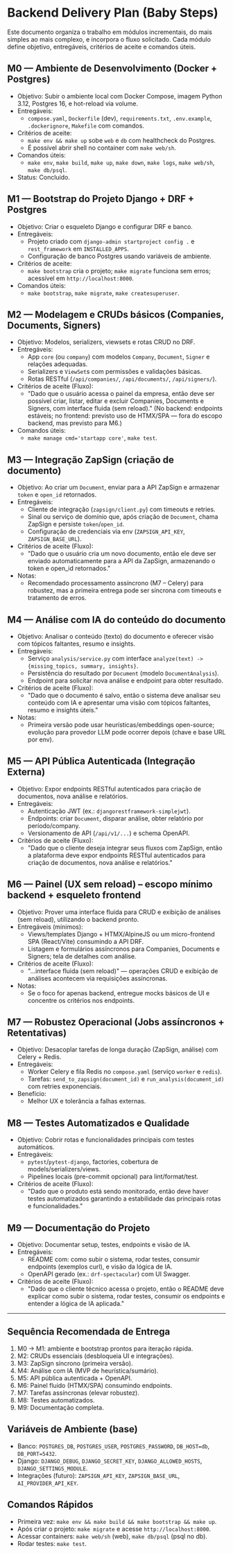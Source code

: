 # Backend Delivery Plan (Baby Steps)

Este documento organiza o trabalho em módulos incrementais, do mais simples ao mais complexo, e incorpora o fluxo solicitado. Cada módulo define objetivo, entregáveis, critérios de aceite e comandos úteis.

## M0 — Ambiente de Desenvolvimento (Docker + Postgres)
- Objetivo: Subir o ambiente local com Docker Compose, imagem Python 3.12, Postgres 16, e hot-reload via volume.
- Entregáveis:
  - `compose.yaml`, `Dockerfile` (dev), `requirements.txt`, `.env.example`, `.dockerignore`, `Makefile` com comandos.
- Critérios de aceite:
  - `make env && make up` sobe `web` e `db` com healthcheck do Postgres.
  - É possível abrir shell no container com `make web/sh`.
- Comandos úteis:
  - `make env`, `make build`, `make up`, `make down`, `make logs`, `make web/sh`, `make db/psql`.
 - Status: Concluído.

## M1 — Bootstrap do Projeto Django + DRF + Postgres
- Objetivo: Criar o esqueleto Django e configurar DRF e banco.
- Entregáveis:
  - Projeto criado com `django-admin startproject config .` e `rest_framework` em `INSTALLED_APPS`.
  - Configuração de banco Postgres usando variáveis de ambiente.
- Critérios de aceite:
  - `make bootstrap` cria o projeto; `make migrate` funciona sem erros; acessível em `http://localhost:8000`.
- Comandos úteis:
  - `make bootstrap`, `make migrate`, `make createsuperuser`.

## M2 — Modelagem e CRUDs básicos (Companies, Documents, Signers)
- Objetivo: Modelos, serializers, viewsets e rotas CRUD no DRF.
- Entregáveis:
  - App `core` (ou `company`) com modelos `Company`, `Document`, `Signer` e relações adequadas.
  - Serializers e `ViewSet`s com permissões e validações básicas.
  - Rotas RESTful (`/api/companies/`, `/api/documents/`, `/api/signers/`).
- Critérios de aceite (Fluxo):
  - "Dado que o usuário acessa o painel da empresa, então deve ser possível criar, listar, editar e excluir Companies, Documents e Signers, com interface fluida (sem reload)." (No backend: endpoints estáveis; no frontend: previsto uso de HTMX/SPA — fora do escopo backend, mas previsto para M6.)
- Comandos úteis:
  - `make manage cmd='startapp core'`, `make test`.

## M3 — Integração ZapSign (criação de documento)
- Objetivo: Ao criar um `Document`, enviar para a API ZapSign e armazenar `token` e `open_id` retornados.
- Entregáveis:
  - Cliente de integração (`zapsign/client.py`) com timeouts e retries.
  - Sinal ou serviço de domínio que, após criação de `Document`, chama ZapSign e persiste `token`/`open_id`.
  - Configuração de credenciais via env (`ZAPSIGN_API_KEY`, `ZAPSIGN_BASE_URL`).
- Critérios de aceite (Fluxo):
  - "Dado que o usuário cria um novo documento, então ele deve ser enviado automaticamente para a API da ZapSign, armazenando o token e open_id retornados." 
- Notas:
  - Recomendado processamento assíncrono (M7 – Celery) para robustez, mas a primeira entrega pode ser síncrona com timeouts e tratamento de erros.

## M4 — Análise com IA do conteúdo do documento
- Objetivo: Analisar o conteúdo (texto) do documento e oferecer visão com tópicos faltantes, resumo e insights.
- Entregáveis:
  - Serviço `analysis/service.py` com interface `analyze(text) -> {missing_topics, summary, insights}`.
  - Persistência do resultado por `Document` (modelo `DocumentAnalysis`).
  - Endpoint para solicitar nova análise e endpoint para obter resultado.
- Critérios de aceite (Fluxo):
  - "Dado que o documento é salvo, então o sistema deve analisar seu conteúdo com IA e apresentar uma visão com tópicos faltantes, resumo e insights úteis." 
- Notas:
  - Primeira versão pode usar heurísticas/embeddings open-source; evolução para provedor LLM pode ocorrer depois (chave e base URL por env).

## M5 — API Pública Autenticada (Integração Externa)
- Objetivo: Expor endpoints RESTful autenticados para criação de documentos, nova análise e relatórios.
- Entregáveis:
  - Autenticação JWT (ex.: `djangorestframework-simplejwt`).
  - Endpoints: criar `Document`, disparar análise, obter relatório por período/company.
  - Versionamento de API (`/api/v1/...`) e schema OpenAPI.
- Critérios de aceite (Fluxo):
  - "Dado que o cliente deseja integrar seus fluxos com ZapSign, então a plataforma deve expor endpoints RESTful autenticados para criação de documentos, nova análise e relatórios."

## M6 — Painel (UX sem reload) – escopo mínimo backend + esqueleto frontend
- Objetivo: Prover uma interface fluida para CRUD e exibição de análises (sem reload), utilizando o backend pronto.
- Entregáveis (mínimos):
  - Views/templates Django + HTMX/AlpineJS ou um micro-frontend SPA (React/Vite) consumindo a API DRF.
  - Listagem e formulários assíncronos para Companies, Documents e Signers; tela de detalhes com análise.
- Critérios de aceite (Fluxo):
  - "...interface fluida (sem reload)" — operações CRUD e exibição de análises acontecem via requisições assíncronas.
- Notas:
  - Se o foco for apenas backend, entregue mocks básicos de UI e concentre os critérios nos endpoints.

## M7 — Robustez Operacional (Jobs assíncronos + Retentativas)
- Objetivo: Desacoplar tarefas de longa duração (ZapSign, análise) com Celery + Redis.
- Entregáveis:
  - Worker Celery e fila Redis no `compose.yaml` (serviço `worker` e `redis`).
  - Tarefas: `send_to_zapsign(document_id)` e `run_analysis(document_id)` com retries exponenciais.
- Benefício:
  - Melhor UX e tolerância a falhas externas.

## M8 — Testes Automatizados e Qualidade
- Objetivo: Cobrir rotas e funcionalidades principais com testes automáticos.
- Entregáveis:
  - `pytest`/`pytest-django`, factories, cobertura de models/serializers/views.
  - Pipelines locais (pre-commit opcional) para lint/format/test.
- Critérios de aceite (Fluxo):
  - "Dado que o produto está sendo monitorado, então deve haver testes automatizados garantindo a estabilidade das principais rotas e funcionalidades."

## M9 — Documentação do Projeto
- Objetivo: Documentar setup, testes, endpoints e visão de IA.
- Entregáveis:
  - README com: como subir o sistema, rodar testes, consumir endpoints (exemplos curl), e visão da lógica de IA.
  - OpenAPI gerado (ex.: `drf-spectacular`) com UI Swagger.
- Critérios de aceite (Fluxo):
  - "Dado que o cliente técnico acessa o projeto, então o README deve explicar como subir o sistema, rodar testes, consumir os endpoints e entender a lógica de IA aplicada."

---

## Sequência Recomendada de Entrega
1) M0 → M1: ambiente e bootstrap prontos para iteração rápida.
2) M2: CRUDs essenciais (desbloqueia UI e integrações).
3) M3: ZapSign síncrono (primeira versão).
4) M4: Análise com IA (MVP de heurística/sumário). 
5) M5: API pública autenticada + OpenAPI.
6) M6: Painel fluido (HTMX/SPA) consumindo endpoints.
7) M7: Tarefas assíncronas (elevar robustez).
8) M8: Testes automatizados.
9) M9: Documentação completa.

## Variáveis de Ambiente (base)
- Banco: `POSTGRES_DB`, `POSTGRES_USER`, `POSTGRES_PASSWORD`, `DB_HOST=db`, `DB_PORT=5432`.
- Django: `DJANGO_DEBUG`, `DJANGO_SECRET_KEY`, `DJANGO_ALLOWED_HOSTS`, `DJANGO_SETTINGS_MODULE`.
- Integrações (futuro): `ZAPSIGN_API_KEY`, `ZAPSIGN_BASE_URL`, `AI_PROVIDER_API_KEY`.

## Comandos Rápidos
- Primeira vez: `make env && make build && make bootstrap && make up`.
- Após criar o projeto: `make migrate` e acesse `http://localhost:8000`.
- Acessar containers: `make web/sh` (web), `make db/psql` (psql no db).
- Rodar testes: `make test`.
